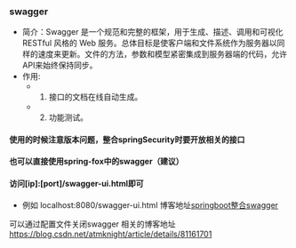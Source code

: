 ### swagger
* 简介：Swagger 是一个规范和完整的框架，用于生成、描述、调用和可视化 RESTful 风格的 Web 服务。总体目标是使客户端和文件系统作为服务器以同样的速度来更新。文件的方法，参数和模型紧密集成到服务器端的代码，允许API来始终保持同步。
* 作用:   
  * 1. 接口的文档在线自动生成。
  * 2. 功能测试。

####  使用的时候注意版本问题，整合springSecurity时要开放相关的接口
####  也可以直接使用spring-fox中的swagger（建议）
####  访问[ip]:[port]/swagger-ui.html即可
* 例如 localhost:8080/swagger-ui.html
博客地址[springboot整合swagger](https://www.jianshu.com/p/f19b95305b11)

可以通过配置文件关闭swagger
相关的博客地址
https://blog.csdn.net/atmknight/article/details/81161701
